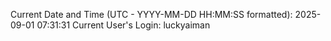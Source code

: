 Current Date and Time (UTC - YYYY-MM-DD HH:MM:SS formatted): 2025-09-01 07:31:31
Current User's Login: luckyaiman
